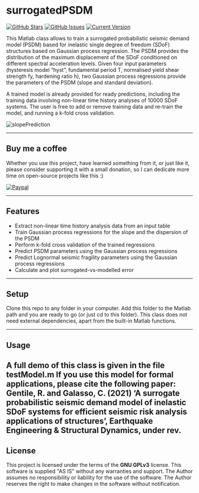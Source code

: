 surrogatedPSDM
============
[![GitHub Stars](https://img.shields.io/github/stars/robgen/surrogatedPSDM.svg)](https://github.com/robgen/surrogatedPSDM/stargazers) [![GitHub Issues](https://img.shields.io/github/issues/robgen/surrogatedPSDM.svg)](https://github.com/robgen/surrogatedPSDM/issues) [![Current Version](https://img.shields.io/badge/version-1.0.0-green.svg)](https://github.com/robgen/surrogatedPSDM)

This Matlab class allows to train a surrogated probabilistic seismic demand model (PSDM) based for inelastic single degree of freedom (SDoF) structures based on Gaussian process regression. The PSDM provides the distribution of the maximum displacement of the SDoF conditioned on different spectral acceleration levels. Given four input parameters (hysteresis model “hyst”, fundamental period T, normalised yield shear strength fy, hardening ratio h), two Gaussian process regressions provide the parameters of the PSDM (slope and standard deviation).

A trained model is already provided for ready predictions, including the training data involving non-linear time history analyses of 10000 SDoF systems. The user is free to add or remove training data and re-train the model, and running a k-fold cross validation.

![slopePrediction](https://github.com/robgen/distNPVaggregateLosses/blob/main/slope.gif)

---
## Buy me a coffee

Whether you use this project, have learned something from it, or just like it, please consider supporting it with a small donation, so I can dedicate more time on open-source projects like this :)

<a href="http://paypal.me/robgen" target="_blank"><img src="https://www.paypalobjects.com/webstatic/mktg/logo/pp_cc_mark_74x46.jpg" alt="Paypal" style="height: auto !important;width: auto !important;" ></a>

---

## Features
- Extract non-linear time history analysis data from an input table
- Train Gaussian process regressions for the slope and the dispersion of the PSDM
- Perform k-fold cross validation of the trained regressions
- Predict PSDM parameters using the Gaussian process regressions
- Predict Lognormal seismic fragility parameters using the Gaussian process regressions
- Calculate and plot surrogated-vs-modelled error

---

## Setup
Clone this repo to any folder in your computer. Add this folder to the Matlab path and you are ready to go (or just cd to this folder). This class does not need external dependencies, apart from the built-in Matlab functions.

---

## Usage
A full demo of this class is given in the file testModel.m
If you use this model for formal applications, please cite the following paper:
Gentile, R. and Galasso, C. (2021) ‘A surrogate probabilistic seismic demand model of inelastic SDoF systems for efficient seismic risk analysis applications of structures’, Earthquake Engineering & Structural Dynamics, under rev.
---

## License
This project is licensed under the terms of the **GNU GPLv3** license. This software is supplied "AS IS" without any warranties and support. The Author assumes no responsibility or liability for the use of the software. The Author reserves the right to make changes in the software without notification.
